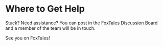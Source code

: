 # Where to Get Help

Stuck? Need assistance? You can post in the [FoxTales Discussion Board](https://github.com/Montoya/foxtales-guide/discussions) and a member of the team will be in touch. 

See you on FoxTales!